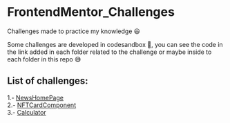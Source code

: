 # FrontendMentor_Challenges
Challenges made to practice my knowledge 😃 

Some challenges are developed in codesandbox 🚀, you can see the code in the link added in each folder related to the challenge or maybe inside to each folder in this repo 😅

## List of challenges:
1.- [NewsHomePage](https://csb-8fgkpd.netlify.app/) <br />
2.- [NFTCardComponent](https://csb-wccezc.netlify.app/) <br />
3.- [Calculator](https://csb-dgs4p7.netlify.app/)
